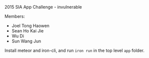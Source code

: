 2015 SIA App Challenge - invulnerable

Members:
* Joel Tong Haowen
* Sean Ho Kai Jie
* Wu Di
* Sun Wang Jun

Install meteor and iron-cli, and run `iron run` in the top level `app` folder.

